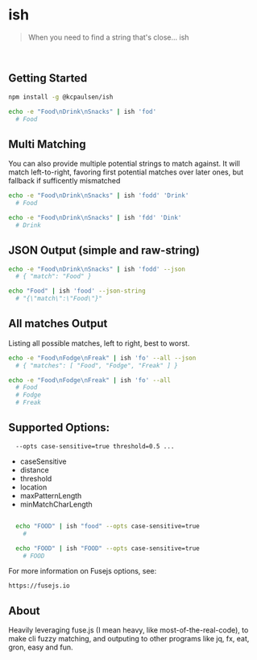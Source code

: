# ish
> When you need to find a string that's close... ish

</br>

## Getting Started

  ```bash
  npm install -g @kcpaulsen/ish
  ```

  ```bash
  echo -e "Food\nDrink\nSnacks" | ish 'fod'
    # Food
  ```

## Multi Matching

  You can also provide multiple potential strings to match against.
  It will match left-to-right, favoring first potential matches over later ones,
  but fallback if sufficently mismatched

  ```bash
  echo -e "Food\nDrink\nSnacks" | ish 'fodd' 'Drink'
    # Food

  echo -e "Food\nDrink\nSnacks" | ish 'fdd' 'Dink'
    # Drink
  ```

## JSON Output (simple and raw-string)

  ```bash
  echo -e "Food\nDrink\nSnacks" | ish 'fodd' --json
    # { "match": "Food" }

  echo "Food" | ish 'food' --json-string
    # "{\"match\":\"Food\"}"
  ```

## All matches Output

  Listing all possible matches, left to right, best to worst.

  ```bash
  echo -e "Food\nFodge\nFreak" | ish 'fo' --all --json
    # { "matches": [ "Food", "Fodge", "Freak" ] }

  echo -e "Food\nFodge\nFreak" | ish 'fo' --all
    # Food
    # Fodge
    # Freak
  ```

## Supported Options:

  ```
    --opts case-sensitive=true threshold=0.5 ...
  ```

  * caseSensitive
  * distance
  * threshold
  * location
  * maxPatternLength
  * minMatchCharLength

  ```bash

    echo "FOOD" | ish "food" --opts case-sensitive=true
      #

    echo "FOOD" | ish "FOOD" --opts case-sensitive=true
      # FOOD
  ```

  For more information on Fusejs options, see:

    https://fusejs.io

## About

  Heavily leveraging fuse.js (I mean heavy, like most-of-the-real-code), to make cli fuzzy matching,
  and outputing to other programs like jq, fx, eat, gron, easy and fun.
